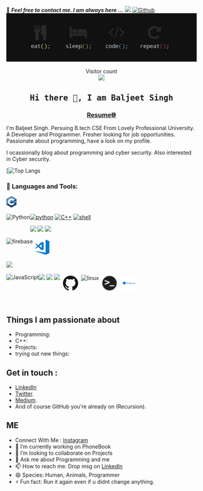 
📝 ***Feel free to contact me. I am always here ...*** <img src="https://media.giphy.com/media/WUlplcMpOCEmTGBtBW/giphy.gif" width="30">  [![Github](https://img.shields.io/github/followers/baljeet-singh97?label=Follow%20Me&style=social)](https://github.com/baljeet-singh97)
<img src="https://github.com/baljeet-singh97/baljeet-singh97/blob/main/resources/1102001.jpg" alt="Hello world">

<p align="center"> 
  Visitor count<br>
  <img src="https://profile-counter.glitch.me/baljeet-singh97/count.svg" />
</p>

##
<h2 align='center'><samp><strong>Hi there 👋, I am Baljeet Singh</strong></samp></h2>
<h3 align='center'><strong><a href="https://github.com/baljeet-singh97/Resume/blob/main/Baljeet%20CV.pdf" target="_blank">Resume🌐</a></strong></h3>

I'm Baljeet Singh. Persuing B.tech CSE From Lovely Professional University.  A Developer and Programmer. Fresher looking for job opportunities. Passionate about programming, have a look on my profile.

I ocassionally blog about programming and cyber security. Also interested in Cyber security.

[![Top Langs](https://github-readme-stats.vercel.app/api/top-langs/?username=baljeet-singh97&layout=compact)


### 🔨 Languages and Tools:


 
 <code><img height="30" src="https://github.com/baljeet-singh97/baljeet-singh97/blob/main/resources/c-logo-vector.svg"></code>
 
 <a href="https://github.com/alwinw?tab=repositories&language=python" target="_blank"><img alt="python" src="https://img.shields.io/badge/-python-3776AB?style=flat-square&logo=Python&logoColor=white"></a>
    <a href="https://github.com/alwinw?tab=repositories&language=c%2B%2B" target="_blank"><img alt="C++" src="https://img.shields.io/badge/-C%2B%2B-00599C?style=flat-square&logo=C%2B%2B&logoColor=white"></a>
    <a href="https://github.com/alwinw?tab=repositories&language=shell" target="_blank"><img alt="shell" src="https://img.shields.io/badge/-shell-5391FE?style=flat-square&logo=PowerShell&logoColor=white"></a>
<a href="https://www.python.org" target="_blank"><img align="left" alt="Python" height ="42px" src="https://raw.githubusercontent.com/rahul-jha98/github_readme_icons/main/language_and_tools/square/python/python.svg"></a>

<code><img height="30" src="https://raw.githubusercontent.com/dereknguyen269/dereknguyen269/master/images/html.png"></code>
<code><img height="30" src="https://raw.githubusercontent.com/dereknguyen269/dereknguyen269/master/images/css3.png"></code>
<code><img height="30" src="https://raw.githubusercontent.com/dereknguyen269/dereknguyen269/master/images/js.png"></code>

<img src="https://raw.githubusercontent.com/github/explore/80688e429a7d4ef2fca1e82350fe8e3517d3494d/topics/visual-studio-code/visual-studio-code.png" alt="VS Code" height="40" style="vertical-align:top; margin:4px">
<a href="https://firebase.google.com/" target="_blank"> <img align="left" src="https://raw.githubusercontent.com/rahul-jha98/github_readme_icons/main/language_and_tools/square/firebase/firebase.svg" alt="firebase" height ="42px"/> </a>

<a href="https://www.docker.com/" title="Docker"><img src="icons/docker.png" /></a>

<a href="https://developer.mozilla.org/en-US/docs/Web/JavaScript" target="_blank"> <img align="left" alt="JavaScript" height ="42px"  src="https://raw.githubusercontent.com/rahul-jha98/github_readme_icons/main/language_and_tools/square/javascript/javascript.svg"> </a>
<code><img height="30" src="https://raw.githubusercontent.com/dereknguyen269/dereknguyen269/master/images/aws.png"></code>
<code><img height="30" src="https://raw.githubusercontent.com/dereknguyen269/dereknguyen269/master/images/gcloud.png"></code>
<code><img height="30" src="https://raw.githubusercontent.com/dereknguyen269/dereknguyen269/master/images/docker.png"></code>
<img src="https://raw.githubusercontent.com/github/explore/78df643247d429f6cc873026c0622819ad797942/topics/github/github.png" alt="Github" height="40" style="vertical-align:top; margin:4px">
<img title="linux" alt="linux" src="https://raw.githubusercontent.com/Thomas-George-T/Thomas-George-T/master/assets/linux-tux.svg" width="40" />
<img src="https://raw.githubusercontent.com/github/explore/80688e429a7d4ef2fca1e82350fe8e3517d3494d/topics/terminal/terminal.png" alt="Terminal" height="40" style="vertical-align:top; margin:4px">
<img src="https://raw.githubusercontent.com/github/explore/80688e429a7d4ef2fca1e82350fe8e3517d3494d/topics/windows/windows.png" alt="Windows" height="40" style="vertical-align:top; margin:4px">


<br>

</a>


## Things I am passionate about
- Programming:
- C++:
- Projects:
- trying out new things:

## Get in touch :
- [LinkedIn](https://www.linkedin.com/in/baljeet-singh97/)
- [Twitter](https://twitter.com/bljt_kuntal).
- [Medium](https://medium.com/@baljeet-singh97).
- And of course GitHub you're already on (Recursion).

## ME
- Connect With Me : [Instagram](https://www.instagram.com/in//bljt_kuntal/)
- 🔭 I’m currently working on PhoneBook
- 👯 I’m looking to collaborate on Projects
- 💬 Ask me about Programming and me
- 📫 How to reach me: Drop msg on [LinkedIn](https://www.linkedin.com/in/baljeet-singh97/)
- 😄 Species: Human, Animals, Programmer
- ⚡ Fun fact: Run it again even if u didnt change anything.

